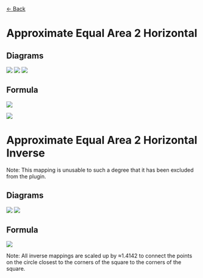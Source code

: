[<- Back](https://github.com/Kuuuube/Circular_Area/blob/main/wiki/mappings_index.md)

# Approximate Equal Area 2 Horizontal

## Diagrams
![](https://raw.githubusercontent.com/Kuuuube/Circular_Area/main/wiki/images/mappings/square_approximate_equal_area_2_horizontal_circle_grid_thick_checkerboard.png)
![](https://raw.githubusercontent.com/Kuuuube/Circular_Area/main/wiki/images/mappings/square_approximate_equal_area_2_horizontal_square_grid_thick_checkerboard.png)
![](https://raw.githubusercontent.com/Kuuuube/Circular_Area/main/wiki/images/mappings/square_approximate_equal_area_2_horizontal_dot_grid_circle_rgb_gradient_circle.png)

## Formula
![](https://raw.githubusercontent.com/Kuuuube/Circular_Area/main/wiki/images/formulas/approximate_equal_area_2_horizontal_formula.png)

![](https://raw.githubusercontent.com/Kuuuube/Circular_Area/main/wiki/images/formulas/approximate_equal_area_2_t_variable.png)



# Approximate Equal Area 2 Horizontal Inverse 

Note: This mapping is unusable to such a degree that it has been excluded from the plugin.

## Diagrams
![](https://raw.githubusercontent.com/Kuuuube/Circular_Area/main/wiki/images/mappings/circle_approximate_equal_area_2_horizontal_square_grid_circle_thick_checkerboard.png)
![](https://raw.githubusercontent.com/Kuuuube/Circular_Area/main/wiki/images/mappings/circle_approximate_equal_area_2_horizontal_dot_grid_square_rgb_gradient.png)

## Formula
![](https://raw.githubusercontent.com/Kuuuube/Circular_Area/main/wiki/images/formulas/approximate_equal_area_2_horizontal_inverse_formula.png)

Note: All inverse mappings are scaled up by ≈1.4142 to connect the points on the circle closest to the corners of the square to the corners of the square.